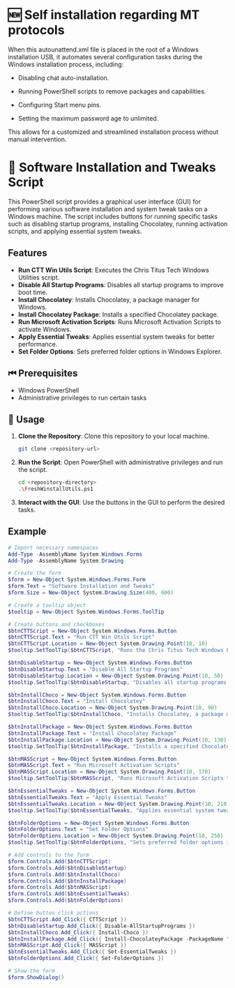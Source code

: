 # 🆕 Self installation regarding MT protocols

When this autounattend.xml file is placed in the root of a Windows installation USB, it automates several configuration tasks during the Windows installation process, including:

* Disabling chat auto-installation.

* Running PowerShell scripts to remove packages and capabilities.

* Configuring Start menu pins.

* Setting the maximum password age to unlimited.

This allows for a customized and streamlined installation process without manual intervention.

# 🧰 Software Installation and Tweaks Script

This PowerShell script provides a graphical user interface (GUI) for performing various software installation and system tweak tasks on a Windows machine. The script includes buttons for running specific tasks such as disabling startup programs, installing Chocolatey, running activation scripts, and applying essential system tweaks.

## Features

- **Run CTT Win Utils Script**: Executes the Chris Titus Tech Windows Utilities script.
- **Disable All Startup Programs**: Disables all startup programs to improve boot time.
- **Install Chocolatey**: Installs Chocolatey, a package manager for Windows.
- **Install Chocolatey Package**: Installs a specified Chocolatey package.
- **Run Microsoft Activation Scripts**: Runs Microsoft Activation Scripts to activate Windows.
- **Apply Essential Tweaks**: Applies essential system tweaks for better performance.
- **Set Folder Options**: Sets preferred folder options in Windows Explorer.

## ⏮ Prerequisites

- Windows PowerShell
- Administrative privileges to run certain tasks

## 👤 Usage

1. **Clone the Repository**: Clone this repository to your local machine.
    ```sh
    git clone <repository-url>
    ```

2. **Run the Script**: Open PowerShell with administrative privileges and run the script.
    ```sh
    cd <repository-directory>
    .\FreshWinstallUtils.ps1
    ```

3. **Interact with the GUI**: Use the buttons in the GUI to perform the desired tasks.

## Example

```powershell
# Import necessary namespaces
Add-Type -AssemblyName System.Windows.Forms
Add-Type -AssemblyName System.Drawing

# Create the form
$form = New-Object System.Windows.Forms.Form
$form.Text = "Software Installation and Tweaks"
$form.Size = New-Object System.Drawing.Size(400, 600)

# Create a tooltip object
$tooltip = New-Object System.Windows.Forms.ToolTip

# Create buttons and checkboxes
$btnCTTScript = New-Object System.Windows.Forms.Button
$btnCTTScript.Text = "Run CTT Win Utils Script"
$btnCTTScript.Location = New-Object System.Drawing.Point(10, 10)
$tooltip.SetToolTip($btnCTTScript, "Runs the Chris Titus Tech Windows Utilities script.")

$btnDisableStartup = New-Object System.Windows.Forms.Button
$btnDisableStartup.Text = "Disable All Startup Programs"
$btnDisableStartup.Location = New-Object System.Drawing.Point(10, 50)
$tooltip.SetToolTip($btnDisableStartup, "Disables all startup programs to improve boot time.")

$btnInstallChoco = New-Object System.Windows.Forms.Button
$btnInstallChoco.Text = "Install Chocolatey"
$btnInstallChoco.Location = New-Object System.Drawing.Point(10, 90)
$tooltip.SetToolTip($btnInstallChoco, "Installs Chocolatey, a package manager for Windows.")

$btnInstallPackage = New-Object System.Windows.Forms.Button
$btnInstallPackage.Text = "Install Chocolatey Package"
$btnInstallPackage.Location = New-Object System.Drawing.Point(10, 130)
$tooltip.SetToolTip($btnInstallPackage, "Installs a specified Chocolatey package.")

$btnMASScript = New-Object System.Windows.Forms.Button
$btnMASScript.Text = "Run Microsoft Activation Scripts"
$btnMASScript.Location = New-Object System.Drawing.Point(10, 170)
$tooltip.SetToolTip($btnMASScript, "Runs Microsoft Activation Scripts to activate Windows.")

$btnEssentialTweaks = New-Object System.Windows.Forms.Button
$btnEssentialTweaks.Text = "Apply Essential Tweaks"
$btnEssentialTweaks.Location = New-Object System.Drawing.Point(10, 210)
$tooltip.SetToolTip($btnEssentialTweaks, "Applies essential system tweaks for better performance.")

$btnFolderOptions = New-Object System.Windows.Forms.Button
$btnFolderOptions.Text = "Set Folder Options"
$btnFolderOptions.Location = New-Object System.Drawing.Point(10, 250)
$tooltip.SetToolTip($btnFolderOptions, "Sets preferred folder options in Windows Explorer.")

# Add controls to the form
$form.Controls.Add($btnCTTScript)
$form.Controls.Add($btnDisableStartup)
$form.Controls.Add($btnInstallChoco)
$form.Controls.Add($btnInstallPackage)
$form.Controls.Add($btnMASScript)
$form.Controls.Add($btnEssentialTweaks)
$form.Controls.Add($btnFolderOptions)

# Define button click actions
$btnCTTScript.Add_Click({ CTTScript })
$btnDisableStartup.Add_Click({ Disable-AllStartupPrograms })
$btnInstallChoco.Add_Click({ Install-Choco })
$btnInstallPackage.Add_Click({ Install-ChocolateyPackage -PackageName "example-package" })
$btnMASScript.Add_Click({ MASScript })
$btnEssentialTweaks.Add_Click({ Set-EssentialTweaks })
$btnFolderOptions.Add_Click({ Set-FolderOptions })

# Show the form
$form.ShowDialog()
